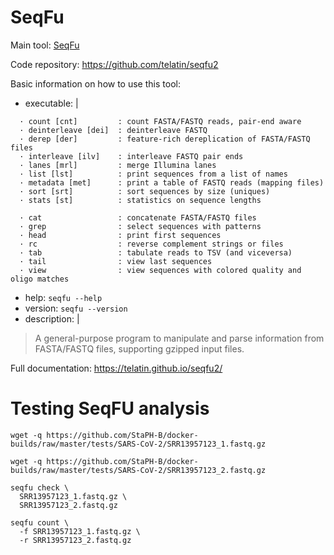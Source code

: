 # SeqFu

Main tool: [SeqFu](https://github.com/telatin/seqfu2)
  
Code repository: https://github.com/telatin/seqfu2

Basic information on how to use this tool:
- executable: |
```
  · count [cnt]         : count FASTA/FASTQ reads, pair-end aware
  · deinterleave [dei]  : deinterleave FASTQ
  · derep [der]         : feature-rich dereplication of FASTA/FASTQ files
  · interleave [ilv]    : interleave FASTQ pair ends
  · lanes [mrl]         : merge Illumina lanes
  · list [lst]          : print sequences from a list of names
  · metadata [met]      : print a table of FASTQ reads (mapping files)
  · sort [srt]          : sort sequences by size (uniques)
  · stats [st]          : statistics on sequence lengths

  · cat                 : concatenate FASTA/FASTQ files
  · grep                : select sequences with patterns
  · head                : print first sequences
  · rc                  : reverse complement strings or files
  · tab                 : tabulate reads to TSV (and viceversa)
  · tail                : view last sequences
  · view                : view sequences with colored quality and oligo matches
```

- help: `seqfu --help`
- version: `seqfu --version`
- description: | 
> A general-purpose program to manipulate and parse information from FASTA/FASTQ files, supporting gzipped input files. 

  
Full documentation: https://telatin.github.io/seqfu2/


# Testing SeqFU analysis
```
wget -q https://github.com/StaPH-B/docker-builds/raw/master/tests/SARS-CoV-2/SRR13957123_1.fastq.gz

wget -q https://github.com/StaPH-B/docker-builds/raw/master/tests/SARS-CoV-2/SRR13957123_2.fastq.gz

seqfu check \
  SRR13957123_1.fastq.gz \
  SRR13957123_2.fastq.gz

seqfu count \
  -f SRR13957123_1.fastq.gz \
  -r SRR13957123_2.fastq.gz
```

